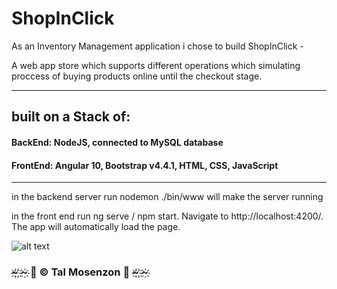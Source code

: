 # ShopInClick

As an Inventory Management application i chose to build ShopInClick - 


A web app store which supports different operations which simulating proccess of buying products online until the checkout stage.

-----------------------------------------


## built on a Stack of:

#### BackEnd: NodeJS, connected to MySQL database

#### FrontEnd: Angular 10, Bootstrap v4.4.1, HTML, CSS, JavaScript

-----------------------------------------

in the backend server run nodemon ./bin/www
will make the server running

in the front end run ng serve / npm start.
Navigate to http://localhost:4200/. The app will automatically load the page.

![alt text](https://i.ibb.co/3B9VJh5/58a06230-134c-41ff-bb8f-636b479350ec-200x200.png)

### ~҉ ҉~҉   🎀 © Tal Mosenzon  🎀  ~҉ ҉~҉ 
